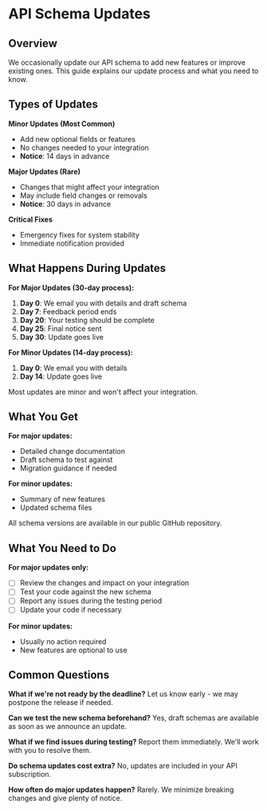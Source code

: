 # API Schema Updates

## Overview
We occasionally update our API schema to add new features or improve existing ones. This guide explains our update process and what you need to know.



## Types of Updates

**Minor Updates (Most Common)**
- Add new optional fields or features
- No changes needed to your integration
- **Notice**: 14 days in advance

**Major Updates (Rare)**
- Changes that might affect your integration
- May include field changes or removals
- **Notice**: 30 days in advance

**Critical Fixes**
- Emergency fixes for system stability
- Immediate notification provided

## What Happens During Updates

**For Major Updates (30-day process):**
1. **Day 0**: We email you with details and draft schema
2. **Day 7**: Feedback period ends
3. **Day 20**: Your testing should be complete
4. **Day 25**: Final notice sent
5. **Day 30**: Update goes live

**For Minor Updates (14-day process):**
1. **Day 0**: We email you with details
2. **Day 14**: Update goes live

Most updates are minor and won't affect your integration.

## What You Get

**For major updates:**
- Detailed change documentation
- Draft schema to test against
- Migration guidance if needed

**For minor updates:**
- Summary of new features
- Updated schema files

All schema versions are available in our public GitHub repository.

## What You Need to Do

**For major updates only:**
- [ ] Review the changes and impact on your integration
- [ ] Test your code against the new schema
- [ ] Report any issues during the testing period
- [ ] Update your code if necessary

**For minor updates:**
- Usually no action required
- New features are optional to use

## Common Questions

**What if we're not ready by the deadline?**
Let us know early - we may postpone the release if needed.

**Can we test the new schema beforehand?**
Yes, draft schemas are available as soon as we announce an update.

**What if we find issues during testing?**
Report them immediately. We'll work with you to resolve them.

**Do schema updates cost extra?**
No, updates are included in your API subscription.

**How often do major updates happen?**
Rarely. We minimize breaking changes and give plenty of notice.
